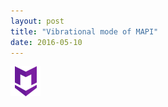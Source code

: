 ```yaml
---
layout: post
title: "Vibrational mode of MAPI"
date: 2016-05-10
---
```

![alt text](https://github.com/adam-p/markdown-here/raw/master/src/common/images/icon48.png "Logo Title Text 1")
